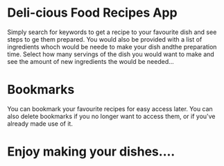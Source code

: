 # Deli-cious Food Recipes App
 Simply search for keywords to get a recipe to your favourite dish and see steps to ge them prepared.
 You would also be provided with a list of ingredients whoch would be neede to make your dish andthe preparation time.
 Select how many servings of the dish you would want to make and see the amount of new ingredients the would be needed...

 # Bookmarks
 You can bookmark your favourite recipes for easy access later.
 You can also delete bookmarks if you no longer want to access them, or if you've already made use of it.

 # Enjoy making your dishes....

